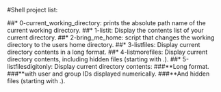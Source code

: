 #Shell project list:

##* 0-current_working_directory: prints the absolute path name of the current working directory.
##* 1-listit: Display the contents list of your current directory.
##* 2-bring_me_home: script that changes the working directory to the users home directory.
##* 3-listfiles: Display current directory contents in a long format.
##* 4-listmorefiles: Display current directory contents, including hidden files (starting with .).
##* 5-listfilesdigitonly: Display current directory contents:
###**Long format.
###**with user and group IDs displayed numerically.
###**And hidden files (starting with .).